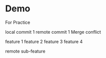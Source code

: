 # Demo
For Practice

local commit 1
remote commit 1
Merge conflict

feature 1
feature 2
feature 3
feature 4

remote sub-feature
